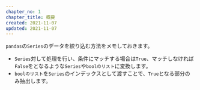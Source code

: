 ```yaml
---
chapter_no: 1
chapter_title: 概要
created: 2021-11-07
updated: 2021-11-07
---
```

`pandas`の`Series`のデータを絞り込む方法をメモしておきます。
- `Series`対して処理を行い、条件にマッチする場合は`True`、マッチしなければ`False`をとなるような`Series`や`boolのリスト`に変換します。
- `boolのリスト`を`Series`のインデックスとして渡すことで、`True`となる部分のみ抽出します。

